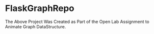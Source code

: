 # FlaskGraphRepo
The Above Project Was Created as Part of the Open Lab Assignment to Animate Graph DataStructure.
